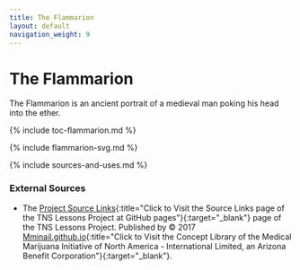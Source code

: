 ```yaml
---
title: The Flammarion
layout: default
navigation_weight: 9
---
```

# The Flammarion

The Flammarion is an ancient portrait of a medieval man poking his head into the ether.

{% include toc-flammarion.md %}

{% include flammarion-svg.md %}

{% include sources-and-uses.md %}

### External Sources

- The [Project Source Links](https://mminail.github.io/TNS/Source-TNS-Links.htm){:title="Click to Visit the Source Links page of the TNS Lessons Project at GitHub pages"}{:target="_blank"} page of the TNS Lessons Project. Published by © 2017 [Mminail.github.io](https://mminail.github.io/){:title="Click to Visit the Concept Library of the Medical Marijuana Initiative of North America - International Limited, an Arizona Benefit Corporation"}{:target="_blank"}.

